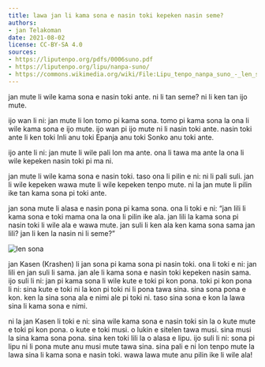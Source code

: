 ```yaml
---
title: lawa jan li kama sona e nasin toki kepeken nasin seme?
authors:
- jan Telakoman
date: 2021-08-02
license: CC-BY-SA 4.0
sources:
- https://liputenpo.org/pdfs/0006suno.pdf
- https://liputenpo.org/lipu/nanpa-suno/
- https://commons.wikimedia.org/wiki/File:Lipu_tenpo_nanpa_suno_-_len_sona.png
---
```


jan mute li wile kama sona e nasin toki ante. ni li tan seme? ni li ken tan ijo mute.

ijo wan li ni: jan mute li lon tomo pi kama sona. tomo pi kama sona la ona li wile kama sona e ijo mute. ijo wan pi ijo mute ni li nasin toki ante. nasin toki ante li ken toki Inli anu toki Epanja anu toki Sonko anu toki ante.

ijo ante li ni: jan mute li wile pali lon ma ante. ona li tawa ma ante la ona li wile kepeken nasin toki pi ma ni.

jan mute li wile kama sona e nasin toki. taso ona li pilin e ni: ni li pali suli. jan li wile kepeken wawa mute li wile kepeken tenpo mute. ni la jan mute li pilin ike tan kama sona pi toki ante.

jan sona mute li alasa e nasin pona pi kama sona. ona li toki e ni: “jan lili li kama sona e toki mama ona la ona li pilin ike ala. jan lili la kama sona pi nasin toki li wile ala e wawa mute. jan suli li ken ala ken kama sona sama jan lili? jan li ken la nasin ni li seme?”

![len sona](https://upload.wikimedia.org/wikipedia/commons/e/ed/Lipu_tenpo_nanpa_suno_-_len_sona.png)

jan Kasen (Krashen) li jan sona pi kama sona pi nasin toki. ona li toki e ni: jan lili en jan suli li sama. jan ale li kama sona e nasin toki kepeken nasin sama. ijo suli li ni: jan pi kama sona li wile kute e toki pi kon pona. toki pi kon pona li ni: sina kute e toki ni la kon pi toki ni li pona tawa sina. sina sona pona e kon. ken la sina sona ala e nimi ale pi toki ni. taso sina sona e kon la lawa sina li kama sona e nimi.

ni la jan Kasen li toki e ni: sina wile kama sona e nasin toki sin la o kute mute e toki pi kon pona. o kute e toki musi. o lukin e sitelen tawa musi. sina musi la sina kama sona pona. sina ken toki lili la o alasa e lipu. ijo suli li ni: sona pi lipu ni li pona mute anu musi mute tawa sina. sina pali e ni lon tenpo mute la lawa sina li kama sona e nasin toki. wawa lawa mute anu pilin ike li wile ala!